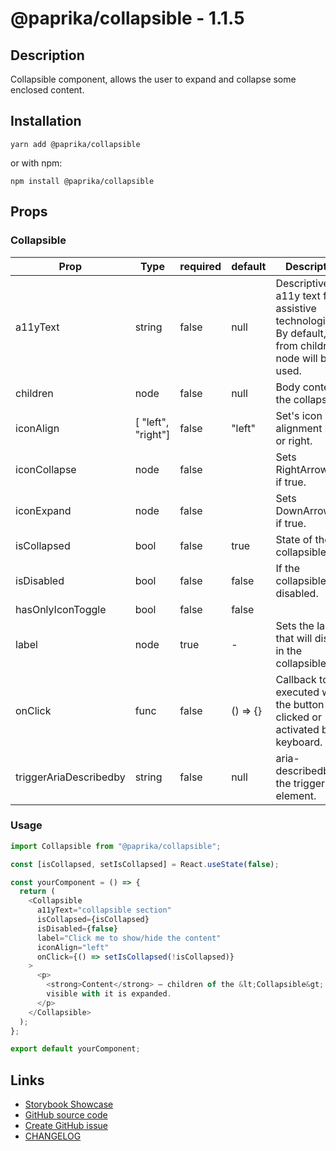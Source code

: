 <!-- start: Autogenerated - do not modify -->

# @paprika/collapsible - 1.1.5

## Description

Collapsible component, allows the user to expand and collapse some enclosed content.

## Installation

```
yarn add @paprika/collapsible
```

or with npm:

```
npm install @paprika/collapsible
```

## Props

### Collapsible

| Prop                   | Type               | required | default            | Description                                                                                         |
| ---------------------- | ------------------ | -------- | ------------------ | --------------------------------------------------------------------------------------------------- |
| a11yText               | string             | false    | null               | Descriptive a11y text for assistive technologies. By default, text from children node will be used. |
| children               | node               | false    | null               | Body content of the collapsible.                                                                    |
| iconAlign              | [ "left", "right"] | false    | "left"             | Set's icon alignment left or right.                                                                 |
| iconCollapse           | node               | false    | <RightArrowIcon /> | Sets RightArrowIcon if true.                                                                        |
| iconExpand             | node               | false    | <DownArrowIcon />  | Sets DownArrowIcon if true.                                                                         |
| isCollapsed            | bool               | false    | true               | State of the collapsible.                                                                           |
| isDisabled             | bool               | false    | false              | If the collapsible is disabled.                                                                     |
| hasOnlyIconToggle      | bool               | false    | false              |                                                                                                     |
| label                  | node               | true     | -                  | Sets the label that will display in the collapsible                                                 |
| onClick                | func               | false    | () => {}           | Callback to be executed when the button is clicked or activated by keyboard.                        |
| triggerAriaDescribedby | string             | false    | null               | aria-describedby on the trigger element.                                                            |

<!-- end: Autogenerated - do not modify -->
<!-- content -->

### Usage

```js
import Collapsible from "@paprika/collapsible";

const [isCollapsed, setIsCollapsed] = React.useState(false);

const yourComponent = () => {
  return (
    <Collapsible
      a11yText="collapsible section"
      isCollapsed={isCollapsed}
      isDisabled={false}
      label="Click me to show/hide the content"
      iconAlign="left"
      onClick={() => setIsCollapsed(!isCollapsed)}
    >
      <p>
        <strong>Content</strong> – children of the &lt;Collapsible&gt; is hidden while the collapsible is collapsed, and
        visible with it is expanded.
      </p>
    </Collapsible>
  );
};

export default yourComponent;
```

<!-- eoContent -->

## Links

- [Storybook Showcase](https://paprika.highbond.com/?path=/story/navigation-collapsible--showcase)
- [GitHub source code](https://github.com/acl-services/paprika/tree/master/packages/Collapsible/src)
- [Create GitHub issue](https://github.com/acl-services/paprika/issues/new?label=[]&title=@paprika/collapsible%20[help]:%20your%20short%20description&body=%0A%23%20Help%20wanted%0A%0A%23%23%20Please%20write%20your%20question.%0A*A%20clear%20and%20concise%20description%20of%20what%20the%20question%20is*%0A%0A%23%23%20Additional%20context%0A*Add%20any%20other%20context%20or%20screenshots%20about%20your%20question%20here.*%0A)
- [CHANGELOG](https://github.com/acl-services/paprika/tree/master/packages/Collapsible/CHANGELOG.md)
